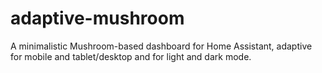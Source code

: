 # adaptive-mushroom
A minimalistic Mushroom-based dashboard for Home Assistant, adaptive for mobile and tablet/desktop and for light and dark mode.
